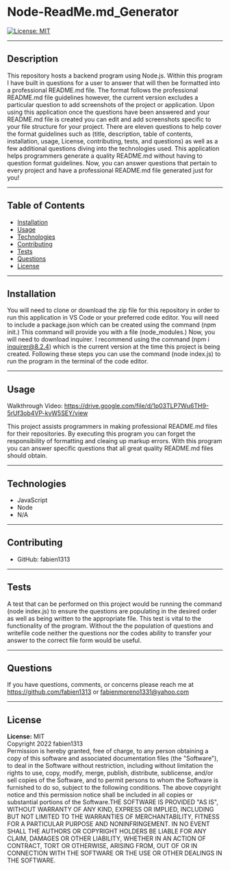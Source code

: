 # Node-ReadMe.md_Generator
  [![License: MIT](https://img.shields.io/badge/License-MIT-yellow.svg)](https://opensource.org/licenses/MIT)
  <hr>

  ## Description
  This repository hosts a backend program using Node.js. Within this program I have built in questions for a user to answer that will then be formatted into a professional README.md file. The format follows the professional README.md file guidelines however, the current version excludes a particular question to add screenshots of the project or application. Upon using this application once the questions have been answered and your README.md file is created you can edit and add screenshots specific to your file structure for your project. There are eleven questions to help cover the format guidelines such as (title, description, table of contents, installation, usage, License, contributing, tests, and questions) as well as a few additional questions diving into the technologies used. This application helps programmers generate a quality README.md without having to question format guidelines. Now, you can answer questions that pertain to every project and have a professional README.md file generated just for you!
  <hr>

  ## Table of Contents
  - [Installation](#installation)
  - [Usage](#usage)
  - [Technologies](#technologies)
  - [Contributing](#contributing)
  - [Tests](#tests)
  - [Questions](#questions)
  - [License](#license)
  <hr>

  ## Installation
  You will need to clone or download the zip file for this repository in order to run this application in VS Code or your preferred code editor. You will need to include a package.json which can be created using the command (npm init.) This command will provide you with a file (node_modules.) Now, you will need to download inquirer. I recommend using the command (npm i inquirer@8.2.4) which is the current version at the time this project is being created. Following these steps you can use the command (node index.js) to run the program in the terminal of the code editor.
  <hr>

  ## Usage

  Walkthrough Video: https://drive.google.com/file/d/1p03TLP7Wu6TH9-5rUf3ob4VP-kvW5SEY/view 

  This project assists programmers in making professional README.md files for their repositories. By executing this program you can forget the responsibility of formatting and cleaing up markup errors. With this program you can answer specific questions that all great quality README.md files should obtain.
  <hr>

  ## Technologies
 - JavaScript
 - Node
 - N/A
 <hr>

 ## Contributing
 - GitHub: fabien1313
 <hr>
 
 ## Tests
 A test that can be performed on this project would be running the command (node index.js) to ensure the questions are populating in the desired order as well as being written to the appropriate file. This test is vital to the functionality of the program. Without the the population of questions and writefile code neither the questions nor the codes ability to transfer your answer to the correct file form would be useful.
 <hr>

 ## Questions
 If you have questions, comments, or concerns please reach me at https://github.com/fabien1313
 or
 fabienmoreno1331@yahoo.com
<hr>

 ## License
 **License:** MIT
 <br>Copyright 2022 fabien1313<br>
 Permission is hereby granted, free of charge, to any person obtaining a copy of this software and associated documentation files (the "Software"), to deal in the Software without restriction, including without limitation the rights to use, copy, modify, merge, publish, distribute, sublicense, and/or sell copies of the Software, and to permit persons to whom the Software is furnished to do so, subject to the following conditions. The above copyright notice and this permission notice shall be included in all copies or substantial portions of the Software.THE SOFTWARE IS PROVIDED "AS IS", WITHOUT WARRANTY OF ANY KIND, EXPRESS OR IMPLIED, INCLUDING BUT NOT LIMITED TO THE WARRANTIES OF MERCHANTABILITY, FITNESS FOR A PARTICULAR PURPOSE AND NONINFRINGEMENT. IN NO EVENT SHALL THE AUTHORS OR COPYRIGHT HOLDERS BE LIABLE FOR ANY CLAIM, DAMAGES OR OTHER LIABILITY, WHETHER IN AN ACTION OF CONTRACT, TORT OR OTHERWISE, ARISING FROM, OUT OF OR IN CONNECTION WITH THE SOFTWARE OR THE USE OR OTHER DEALINGS IN THE SOFTWARE.


